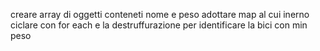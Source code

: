 creare array di oggetti conteneti nome e peso
adottare map al cui inerno ciclare con for each e la destruffurazione per identificare la bici con min peso